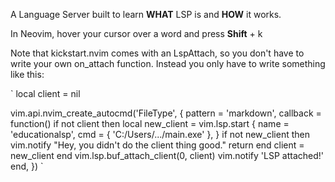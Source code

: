 A Language Server built to learn **WHAT** LSP is and **HOW** it works.

In Neovim, hover your cursor over a word and press **Shift** + k

Note that kickstart.nvim comes with an LspAttach, so you don't have to write your own on_attach function. Instead you only have to write something like this:

`
local client = nil

vim.api.nvim_create_autocmd('FileType', {
  pattern = 'markdown',
  callback = function()
    if not client then
      local new_client = vim.lsp.start {
        name = 'educationalsp',
        cmd = { 'C:/Users/.../main.exe' },
      }
      if not new_client then
        vim.notify "Hey, you didn't do the client thing good."
        return
      end
      client = new_client
    end
    vim.lsp.buf_attach_client(0, client)
    vim.notify 'LSP attached!'
  end,
})
`
